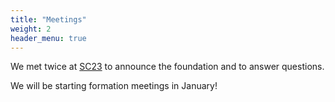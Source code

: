 ```yaml
---
title: "Meetings"
weight: 2
header_menu: true
---
```


We met twice at [SC23](https://sc23.supercomputing.org) to announce the foundation and
to answer questions.

We will be starting formation meetings in January!

